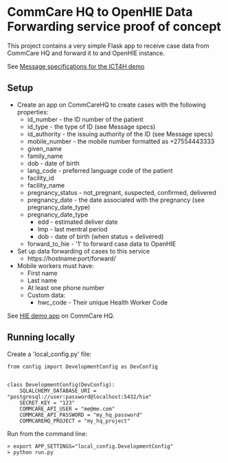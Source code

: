 # CommCare HQ to OpenHIE Data Forwarding service proof of concept
This project contains a very simple Flask app to receive case data from CommCare HQ
and forward it to and OpenHIE instance.

See [Message specifications for the ICT4H demo](https://jembiprojects.jira.com/wiki/display/NPRE/Save+Registration+Encounter)

## Setup
* Create an app on CommCareHQ to create cases with the following properties:
  * id_number - the ID number of the patient
  * id_type - the type of ID (see Message specs)
  * id_authority - the issuing authority of the ID (see Message specs)
  * mobile_number - the mobile number formatted as +27554443333
  * given_name
  * family_name
  * dob - date of birth
  * lang_code - preferred language code of the patient
  * facility_id
  * facility_name
  * pregnancy_status - not_pregnant, suspected, confirmed, delivered
  * pregnancy_date - the date associated with the pregnancy (see pregnancy_date_type)
  * pregnancy_date_type
    * edd - estimated deliver date
    * lmp - last mentral period
    * dob - date of birth (when status = delivered)
  * forward_to_hie - '1' to forward case data to OpenHIE
* Set up data forwarding of cases to this service
  * https://hostname:port/forward/
* Mobile workers must have:
  * First name
  * Last name
  * At least one phone number
  * Custom data:
    * hwc_code - Their unique Health Worker Code

See [HIE demo app](https://www.commcarehq.org/exchange/be1cb5a17c9ae6c398f31e38bc82e197/info/) on
 CommCare HQ.
 
 
## Running locally
Create a 'local_config.py' file:

    from config import DevelopmentConfig as DevConfig


    class DevelopmentConfig(DevConfig):
        SQLALCHEMY_DATABASE_URI = "postgresql://user:password@localhost:5432/hie"
        SECRET_KEY = "123"
        COMMCARE_API_USER = "me@me.com"
        COMMCARE_API_PASSWORD = "my_hq_password"
        COMMCAREHQ_PROJECT = "my_hq_project"
        
Run from the command line:

    > export APP_SETTINGS="local_config.DevelopmentConfig"
    > python run.py